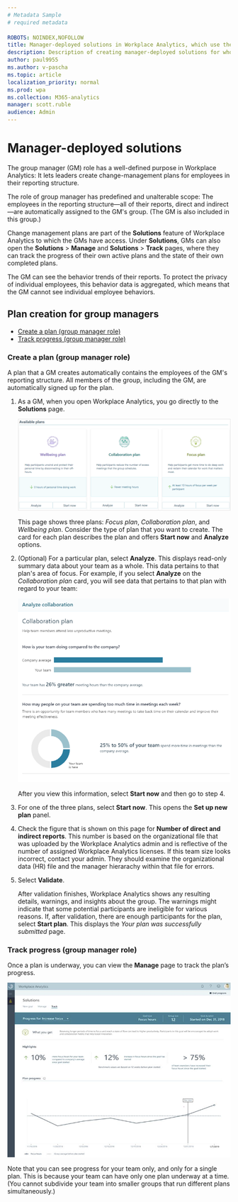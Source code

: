 ```yaml
---
# Metadata Sample
# required metadata

ROBOTS: NOINDEX,NOFOLLOW
title: Manager-deployed solutions in Workplace Analytics, which use the Group Manager (GM) role 
description: Description of creating manager-deployed solutions for whose who have the Group Manager (GM) role in Workplace Analytics 
author: paul9955
ms.author: v-pascha
ms.topic: article
localization_priority: normal 
ms.prod: wpa
ms.collection: M365-analytics
manager: scott.ruble
audience: Admin
---
```


# Manager-deployed solutions

The group manager (GM) role has a well-defined purpose in Workplace Analytics: It lets leaders create change-management plans for employees in their reporting structure. 

The role of group manager has predefined and unalterable scope: The employees in the reporting structure&mdash;all of their reports, direct and indirect&mdash;are automatically assigned to the GM's group. (The GM is also included in this group.)

Change management plans are part of the **Solutions** feature of Workplace Analytics to which the GMs have access. Under **Solutions**, GMs can also open the **Solutions** &gt; **Manage** and **Solutions** &gt; **Track** pages, where they can track the progress of their own active plans and the state of their own completed plans.  

<!-- NOT YET CONNECTED TO THE BROADER WPA EXPERIENCE SO NOT YET INTEGRATED WITH THE OTHER ROLES
If you have the GM role assigned as well as the analyst role, the analyst role overrides and you have access to the broader analyst experience, not merely the GM experience. For more information about roles in Workplace Analytics, see [User roles](../use/user-roles.md).
-->

The GM can see the behavior trends of their reports. To protect the privacy of individual employees, this behavior data is aggregated, which means that the GM cannot see individual employee behaviors.

## Plan creation for group managers

* [Create a plan (group manager role)](#create-a-plan-group-manager-role)
* [Track progress (group manager role)](#track-progress-group-manager-role)

### Create a plan (group manager role)

A plan that a GM creates automatically contains the employees of the GM's reporting structure. All members of the group, including the GM, are automatically signed up for the plan. 

1. As a GM, when you open Workplace Analytics, you go directly to the **Solutions** page.

   ![Pick a plan](../images/wpa/tutorials/pick-a-plan.png)
     
   This page shows three plans: _Focus plan_, _Collaboration plan_, and _Wellbeing plan_. Consider the type of plan that you want to create. The card for each plan describes the plan and offers **Start now** and **Analyze** options. 

2. (Optional) For a particular plan, select **Analyze**. This displays read-only summary data about your team as a whole. This data pertains to that plan's area of focus. For example, if you select **Analyze** on the _Collaboration plan_ card, you will see data that pertains to that plan with regard to your team:

   ![Info for Collaboration plan](../images/wpa/tutorials/gm-analysis.png)
   
   After you view this information, select **Start now** and then go to step 4.

3. For one of the three plans, select **Start now**. This opens the **Set up new plan** panel.

<!-- LOCATE THIS IMAGE!
    ![Group manager -- set up new plan](../../images/wpa/tutorials/gm-set-up-new-plan.png) 
-->

4. Check the figure that is shown on this page for **Number of direct and indirect reports**. This number is based on the organizational file that was uploaded by the Workplace Analytics admin and is reflective of the number of assigned Workplace Analytics licenses. If this team size looks incorrect, contact your admin. They should examine the organizational data (HR) file and the manager hierarachy within that file for errors.

5. Select **Validate**. 
  
    After validation finishes, Workplace Analytics shows any resulting details, warnings, and insights about the group. The warnings might indicate that some potential participants are ineligible for various reasons. If, after validation, there are enough participants for the plan, select **Start plan**. This displays the _Your plan was successfully submitted_ page.
 
<!-- LOCATE THIS IMAGE! 
    ![Group manager -- set up new plan](../images/wpa/tutorials/gm-set-up-new-plan-2.png) 
--> 

### Track progress (group manager role)

Once a plan is underway, you can view the **Manage** page to track the plan’s progress. 

![Track progress](../images/wpa/tutorials/solutions-track.png) 

Note that you can see progress for your team only, and only for a single plan. This is because your team can have only one plan underway at a time. (You cannot subdivide your team into smaller groups that run different plans simultaneously.)

